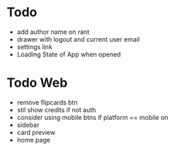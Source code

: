 # Todo

- add author name on rant 
- drawer with logout and current user email
- settings link
- Loading State of App when opened

# Todo Web

- remove flipcards btn
- stil show credits if not auth
- consider using mobile btns if platform == mobile on
- sidebar
- card preview
- home page
